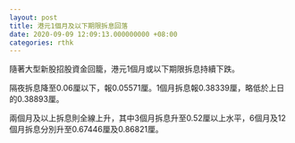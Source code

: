 ```yaml
---
layout: post
title: 港元1個月及以下期限拆息回落
date: 2020-09-09 12:09:13.000000000 +08:00
categories: rthk
---
```


隨著大型新股招股資金回籠，港元1個月或以下期限拆息持續下跌。

隔夜拆息降至0.06厘以下，報0.05571厘。1個月拆息報0.38339厘，略低於上日的0.38893厘。

兩個月及以上拆息則全線上升，其中3個月拆息升至0.52厘以上水平，6個月及12個月拆息分別升至0.67446厘及0.86821厘。
